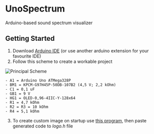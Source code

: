 # UnoSpectrum

Arduino-based sound spectrum visualizer

## Getting Started

1. Download [Arduino IDE](https://www.arduino.cc/en/Main/Software) (or use another arduino extension for your favourite IDE)
2. Follow this scheme to create a workable project

![Principal Scheme](../media/scheme.png?raw=true)

    - A1 = Arduino Uno ATMega328P
    - BM1 = KPCM-G97H45P-50DB-107В2 (4,5 V; 2,2 kOhm)
    - C1 = 0,1 uF
    - GB1 = 9 V
    - HG1 = OLED-0,96-4IIC-Y-128x64
    - R1 = 4,7 kOhm
    - R2 = R3 = 10 kOhm
    - R4 = 5,1 kOhm

3. To create custom image on startup use [this program](http://en.radzio.dxp.pl/bitmap_converter/), then paste generated code to _logo.h_ file
